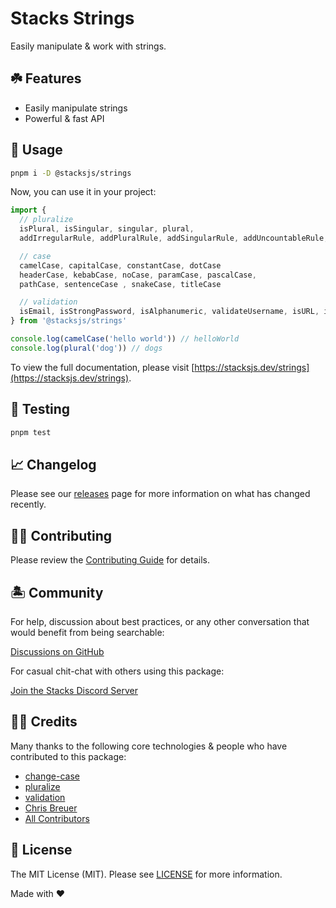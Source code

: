 # Stacks Strings

Easily manipulate & work with strings.

## ☘️ Features

- Easily manipulate strings
- Powerful & fast API

## 🤖 Usage

```bash
pnpm i -D @stacksjs/strings
```

Now, you can use it in your project:

```js
import {
  // pluralize
  isPlural, isSingular, singular, plural,
  addIrregularRule, addPluralRule, addSingularRule, addUncountableRule,

  // case
  camelCase, capitalCase, constantCase, dotCase
  headerCase, kebabCase, noCase, paramCase, pascalCase,
  pathCase, sentenceCase , snakeCase, titleCase

  // validation
  isEmail, isStrongPassword, isAlphanumeric, validateUsername, isURL, isMobilePhone, isAlpha, isPostalCode, isDate, isNumeric, isBoolean, isHexColor, isHexadecimal, isBase64, isUUID, isJSON, isCreditCard, isISBN, isIP, isIPRange, isMACAddress, isLatLong, isLatitude, isLongitude, isCurrency, isDataURI, isMimeType, isJWT, isMongoId, isAscii, isBase32, isByteLength, isFQDN, isFullWidth, isHalfWidth, isHash, isHSL, isIBAN, isIdentityCard, isISIN, isISO8601, isISRC, isISSN, isISO31661Alpha2, isISO31661Alpha3
} from '@stacksjs/strings'

console.log(camelCase('hello world')) // helloWorld
console.log(plural('dog')) // dogs
```

To view the full documentation, please visit [https://stacksjs.dev/strings](https://stacksjs.dev/strings).

## 🧪 Testing

```bash
pnpm test
```

## 📈 Changelog

Please see our [releases](https://github.com/stacksjs/stacks/releases) page for more information on what has changed recently.

## 💪🏼 Contributing

Please review the [Contributing Guide](https://github.com/stacksjs/contributing) for details.

## 🏝 Community

For help, discussion about best practices, or any other conversation that would benefit from being searchable:

[Discussions on GitHub](https://github.com/stacksjs/stacks/discussions)

For casual chit-chat with others using this package:

[Join the Stacks Discord Server](https://discord.ow3.org)

## 🙏🏼 Credits

Many thanks to the following core technologies & people who have contributed to this package:

- [change-case](https://www.npmjs.com/package/change-case)
- [pluralize](https://www.npmjs.com/package/pluralize)
- [validation](https://www.npmjs.com/package/validation)
- [Chris Breuer](https://github.com/chrisbbreuer)
- [All Contributors](../../contributors)

## 📄 License

The MIT License (MIT). Please see [LICENSE](https://github.com/stacksjs/stacks/tree/main/LICENSE.md) for more information.

Made with ❤️
